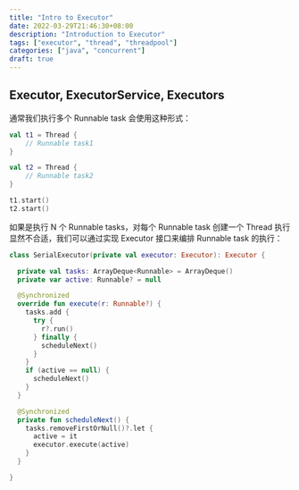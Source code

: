 ```yaml
---
title: "Intro to Executor"
date: 2022-03-29T21:46:30+08:00
description: "Introduction to Executor"
tags: ["executor", "thread", "threadpool"]
categories: ["java", "concurrent"]
draft: true
---
```


## Executor, ExecutorService, Executors

通常我们执行多个 Runnable task 会使用这种形式：

``` kotlin
val t1 = Thread { 
    // Runnable task1
}

val t2 = Thread {
    // Runnable task2
}

t1.start()
t2.start()
```

如果是执行 N 个 Runnable tasks，对每个 Runnable task 创建一个 Thread 执行显然不合适，我们可以通过实现 Executor 接口来编排 Runnable task 的执行：

``` kotlin
class SerialExecutor(private val executor: Executor): Executor {

  private val tasks: ArrayDeque<Runnable> = ArrayDeque()
  private var active: Runnable? = null

  @Synchronized
  override fun execute(r: Runnable?) {
    tasks.add {
      try {
        r?.run()
      } finally {
        scheduleNext()
      }
    }
    if (active == null) {
      scheduleNext()
    }
  }

  @Synchronized
  private fun scheduleNext() {
    tasks.removeFirstOrNull()?.let {
      active = it
      executor.execute(active)
    }
  }

}
```


